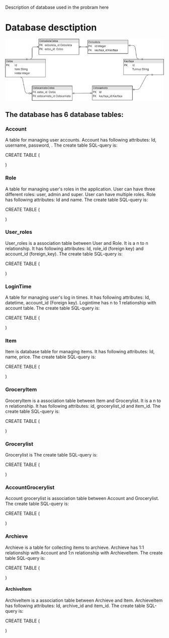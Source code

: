 Description of database used in the probram here

# Database desctiption

![Database image](database_diagram.png)

## The database has 6 database tables:

### Account
A table for managing user accounts. Account has following attributes: Id, username, password, . The create table SQL-query is:

CREATE TABLE (

)


### Role
A table for managing user's roles in the application. User can have three different roles: user, admin and super. User can have multiple roles. Role has following attributes: Id and name. The create table SQL-query is:

CREATE TABLE (

)


### User_roles
User_roles is a association table between User and Role. It is a n to n relationship. It has following attributes: Id, role_id (foreign key) and account_id (foreign_key). The create table SQL-query is:

CREATE TABLE (

)


### LoginTime
A table for managing user's log in times. It has following attributes: Id, datetime, account_id (Foreign key). Logintime has n to 1 relationship with account table. The create table SQL-query is:

CREATE TABLE (

)



### Item
Item is database table for managing items. It has following attributes: Id, name, price. The create table SQL-query is:

CREATE TABLE (
    
)

### GroceryItem
GroceryItem is a association table between Item and Grocerylist. It is a n to n relationship. It has following attributes: id, grocerylist_id and item_id.
The create table SQL-query is:

CREATE TABLE (
    
)

### Grocerylist
Grocerylist is 
The create table SQL-query is:

CREATE TABLE (
    
)

### AccountGrocerylist
Account grocerylist is association table between Account and Grocerylist.
The create table SQL-query is:

CREATE TABLE (
    
)


### Archieve
Archieve is a table for collecting items to archieve. Archieve has 1:1 relationship with Account and 1:n relationship with ArchieveItem. The create table SQL-query is:

CREATE TABLE (

)



#### ArchiveItem
ArchiveItem is a association table between Archieve and Item. ArchieveItem has following attributes: Id, archive_id and item_id. The create table SQL-query is:

CREATE TABLE (

)

